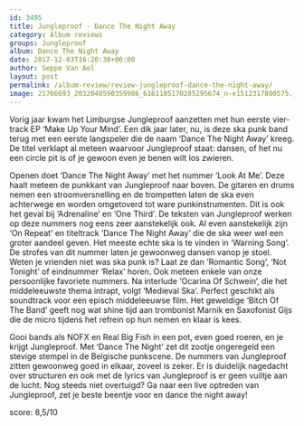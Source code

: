 ```yaml
---
id: 3495
title: Jungleproof - Dance The Night Away
category: Album reviews
groups: Jungleproof
album: Dance The Night Away
date: 2017-12-03T16:20:38+00:00
author: Seppe Van Ael
layout: post
permalink: /album-review/review-jungleproof-dance-the-night-away/
image: 21766693_2032040590359986_6161185170285295674_n-e1512317800575.jpg
---
```

Vorig jaar kwam het Limburgse Jungleproof aanzetten met hun eerste vier-track EP ‘Make Up Your Mind’. Een dik jaar later, nu, is deze ska punk band terug met een eerste langspeler die de naam ‘Dance The Night Away’ kreeg. De titel verklapt al meteen waarvoor Jungleproof staat: dansen, of het nu een circle pit is of je gewoon even je benen wilt los zwieren.

Openen doet ‘Dance The Night Away’ met het nummer ‘Look At Me’. Deze haalt meteen de punkkant van Jungleproof naar boven. De gitaren en drums nemen een stroomversnelling en de trompetten laten de ska even achterwege en worden omgetoverd tot ware punkinstrumenten. Dit is ook het geval bij ‘Adrenaline’ en ‘One Third’. De teksten van Jungleproof werken op deze nummers nog eens zeer aanstekelijk ook. Al even aanstekelijk zijn ‘On Repeat’ en titeltrack ’Dance The Night Away’ die de ska weer wel een groter aandeel geven. Het meeste echte ska is te vinden in ‘Warning Song’. De strofes van dit nummer laten je gewoonweg dansen vanop je stoel. Weten je vrienden niet was ska punk is? Laat ze dan ‘Romantic Song’, ‘Not Tonight’ of eindnummer ‘Relax’ horen. Ook meteen enkele van onze persoonlijke favoriete nummers. Na interlude ‘Ocarina Of Schwein’, die het middeleeuwste thema intrapt, volgt ‘Medieval Ska’. Perfect geschikt als soundtrack voor een episch middeleeuwse film. Het geweldige ‘Bitch Of The Band’ geeft nog wat shine tijd aan trombonist Marnik en Saxofonist Gijs die de micro tijdens het refrein op hun nemen en klaar is kees.

Gooi bands als NOFX en Real Big Fish in een pot, even goed roeren, en je krijgt Jungleproof. Met ‘Dance The Night’ zet dit zootje ongeregeld een stevige stempel in de Belgische punkscene. De nummers van Jungleproof zitten gewoonweg goed in elkaar, zoveel is zeker. Er is duidelijk nagedacht over structuren en ook met de lyrics van Jungleproof is er geen vuiltje aan de lucht. Nog steeds niet overtuigd? Ga naar een live optreden van Jungleproof, zet je beste beentje voor en dance the night away!

score: 8,5/10

&nbsp;